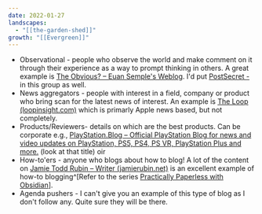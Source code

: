 ```yaml
---
date: 2022-01-27
landscapes:
  - "[[the-garden-shed]]"
growth: "[[Evergreen]]"
---
```

- Observational - people who observe the world and make comment on it through their experience as a way to prompt thinking in others. A great example is [The Obvious? – Euan Semple's Weblog](https://euansemple.blog/). I'd put [PostSecret -](https://postsecret.com/) in this group as well.
- News aggregators - people with interest in a field, company or product who bring scan for the latest news of interest. An example is [The Loop (loopinsight.com)](https://www.loopinsight.com/) which is primarly Apple news based, but not completely.
- Products/Reviewers- details on which are the best products. Can be corporate e.g., [PlayStation.Blog – Official PlayStation Blog for news and video updates on PlayStation, PS5, PS4, PS VR, PlayStation Plus and more.](https://blog.playstation.com/) (look at that title) oir
- How-to'ers - anyone who blogs about how to blog! A lot of the content on [Jamie Todd Rubin – Writer (jamierubin.net)](https://jamierubin.net/) is an excellent example of how-to blogging^[Refer to the series [Practically Paperless with Obsidian](https://jamierubin.net/2021/10/05/practically-paperless-with-obsidian-episode-1-the-basics-notes-and-documents/)].
- Agenda pushers - I can't give you an example of this type of blog as I don't follow any. Quite sure they will be there.
